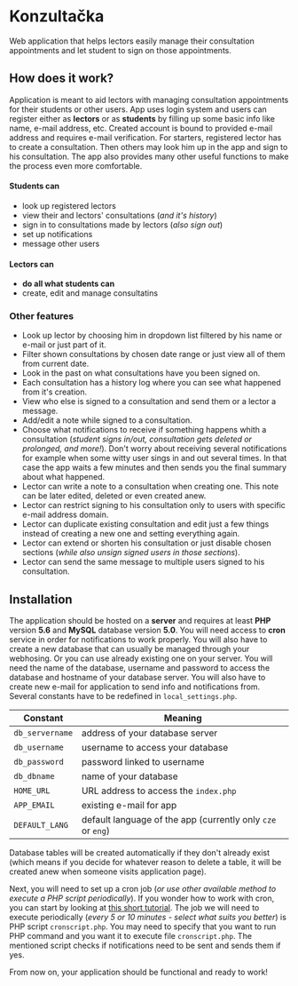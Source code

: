 # Konzultačka

Web application that helps lectors easily manage their consultation appointments and let student to sign on those appointments.

## How does it work?

Application is meant to aid lectors with managing consultation appointments for their students or other users. App uses login system and users can register either as **lectors** or as **students** by filling up some basic info like name, e-mail address, etc. Created account is bound to provided e-mail address and requires e-mail verification.
For starters, registered lector has to create a consultation. Then others may look him up in the app and sign to his consultation. The app also provides many other useful functions to make the process even more comfortable.

#### Students can
- look up registered lectors
- view their and lectors' consultations (*and it's history*)
- sign in to consultations made by lectors (*also sign out*)
- set up notifications
- message other users

#### Lectors can
- **do all what students can**
- create, edit and manage consultatins

### Other features
- Look up lector by choosing him in dropdown list filtered by his name or e-mail or just part of it.
- Filter shown consultations by chosen date range or just view all of them from current date.
- Look in the past on what consultations have you been signed on.
- Each consultation has a history log where you can see what happened from it's creation.
- View who else is signed to a consultation and send them or a lector a message.
- Add/edit a note while signed to a consultation.
- Choose what notifications to receive if something happens whith a consultation (*student signs in/out, consultation gets deleted or prolonged, and more!*). Don't worry about receiving several notifications for example when some witty user sings in and out several times. In that case the app waits a few minutes and then sends you the final summary about what happened.
- Lector can write a note to a consultation when creating one. This note can be later edited, deleted or even created anew.
- Lector can restrict signing to his consultation only to users with specific e-mail address domain.
- Lector can duplicate existing consultation and edit just a few things instead of creating a new one and setting everything again.
- Lector can extend or shorten his consultation or just disable chosen sections (*while also unsign signed users in those sections*).
- Lector can send the same message to multiple users signed to his consultation.

## Installation
The application should be hosted on a **server** and requires at least **PHP** version **5.6** and **MySQL** database version **5.0**. You will need access to **cron** service in order for notifications to work properly. You will also have to create a new database that can usually be managed through your webhosing. Or you can use already existing one on your server. You will need the name of the database, username and password to access the database and hostname of your database server. You will also have to create new e-mail for application to send info and notifications from.
Several constants have to be redefined in `local_settings.php`.

| Constant | Meaning |
|----|----|
| `db_servername` | address of your database server |
| `db_username` | username to access your database |
| `db_password` | password linked to username |
| `db_dbname` | name of your database |
| `HOME_URL` | URL address to access the `index.php` |
| `APP_EMAIL` | existing e-mail for app |
| `DEFAULT_LANG` | default language of the app (currently only `cze` or `eng`) |

Database tables will be created automatically if they don't already exist (which means if you decide for whatever reason to delete a table, it will be created anew when someone visits application page).

Next, you will need to set up a cron job (*or use other available method to execute a PHP script periodically*). If you wonder how to work with cron, you can start by looking at [this short tutorial](https://www.cyberciti.biz/faq/how-do-i-add-jobs-to-cron-under-linux-or-unix-oses/). The job we will need to execute periodically (*every 5 or 10 minutes - select what suits you better*) is PHP script `cronscript.php`. You may need to specify that you want to run PHP command and you want it to execute file `cronscript.php`.
The mentioned script checks if notifications need to be sent and sends them if yes.

From now on, your application should be functional and ready to work!
